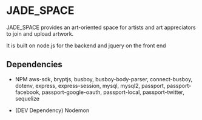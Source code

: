 # JADE_SPACE

JADE_SPACE provides an art-oriented space for artists and art appreciators to join and upload artwork.

It is built on node.js for the backend and jquery on the front end

## Dependencies

* NPM aws-sdk, bryptjs, busboy, busboy-body-parser, connect-busboy, dotenv, express, express-session, mysql, mysql2, passport, passport-facebook, passport-google-oauth, passport-local, passport-twitter, sequelize

* (DEV Dependency) Nodemon